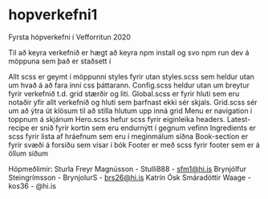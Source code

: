 # hopverkefni1
Fyrsta hópverkefni í Vefforritun 2020

Til að keyra verkefnið er hægt að keyra npm install og svo npm run dev á möppuna sem það er staðsett í

Allt scss er geymt í möppunni styles fyrir utan styles.scss sem heldur utan um hvað á að fara inní css þáttarann.
Config.scss heldur utan um breytur fyrir verkefnið t.d. grid stærðir og liti.
Global.scss er fyrir hluti sem eru notaðir yfir allt verkefnið og hluti sem þarfnast ekki sér skjals.
Grid.scss sér um að ýtra út klösum til að stilla hlutum upp inná grid
Menu er navigation í toppnum á skjánum
Hero.scss hefur scss fyrir eiginleika headers.
Latest-recipe er snið fyrir kortin sem eru endurnýtt í gegnum vefinn
Ingredients er scss fyrir lista af hráefnum sem eru í meginmálum síðna
Book-section er fyrir svæði á forsíðu sem vísar í bók
Footer er með scss fyrir footer sem er á öllum síðum


Hópmeðlimir:
Sturla Freyr Magnússon - Stulli888 - sfm1@hi.is
Brynjólfur Steingrímsson - BrynjolurS - brs26@hi.is
Katrín Ósk Smáradóttir Waage - kos36 - @hi.is